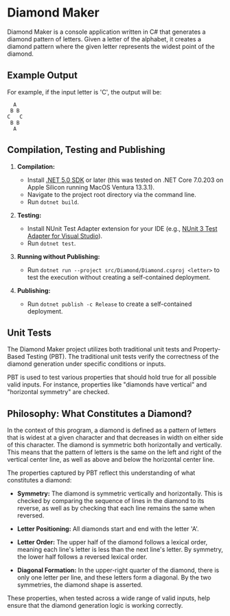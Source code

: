 # Diamond Maker

Diamond Maker is a console application written in C# that generates a diamond pattern of letters. Given a letter of the alphabet, it creates a diamond pattern where the given letter represents the widest point of the diamond.

## Example Output

For example, if the input letter is 'C', the output will be:

```
  A  
 B B 
C   C
 B B 
  A  
```

## Compilation, Testing and Publishing

1. **Compilation:**

   - Install [.NET 5.0 SDK](https://dotnet.microsoft.com/download) or later (this was tested on .NET Core 7.0.203 on Apple Silicon running MacOS Ventura 13.3.1).
   - Navigate to the project root directory via the command line.
   - Run `dotnet build`.

2. **Testing:**

   - Install NUnit Test Adapter extension for your IDE (e.g., [NUnit 3 Test Adapter for Visual Studio](https://marketplace.visualstudio.com/items?itemName=NUnitDevelopers.NUnit3TestAdapter)).
   - Run `dotnet test`.

3. **Running without Publishing:**

   - Run `dotnet run --project src/Diamond/Diamond.csproj <letter>` to test the execution without
     creating a self-contained deployment.

4. **Publishing:**

   - Run `dotnet publish -c Release` to create a self-contained deployment.

## Unit Tests

The Diamond Maker project utilizes both traditional unit tests and Property-Based Testing (PBT). The traditional unit tests verify the correctness of the diamond generation under specific conditions or inputs.

PBT is used to test various properties that should hold true for all possible valid inputs. For instance, properties like "diamonds have vertical" and "horizontal symmetry" are checked. 

## Philosophy: What Constitutes a Diamond?

In the context of this program, a diamond is defined as a pattern of letters that is widest at a given character and that decreases in width on either side of this character. The diamond is symmetric both horizontally and vertically. This means that the pattern of letters is the same on the left and right of the vertical center line, as well as above and below the horizontal center line.

The properties captured by PBT reflect this understanding of what constitutes a diamond:

- **Symmetry:** The diamond is symmetric vertically and horizontally. This is checked by comparing the sequence of lines in the diamond to its reverse, as well as by checking that each line remains the same when reversed.

- **Letter Positioning:** All diamonds start and end with the letter 'A'.

- **Letter Order:** The upper half of the diamond follows a lexical order, meaning each line's letter is less than the next line's letter. By symmetry, the lower half follows a reversed lexical order.

- **Diagonal Formation:** In the upper-right quarter of the diamond, there is only one letter per line, and these letters form a diagonal. By the two symmetries, the diamond shape is asserted.

These properties, when tested across a wide range of valid inputs, help ensure that the diamond generation logic is working correctly.
